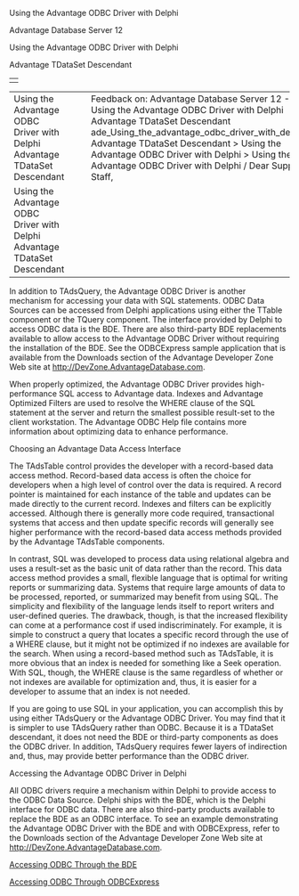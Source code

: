 Using the Advantage ODBC Driver with Delphi




Advantage Database Server 12  

Using the Advantage ODBC Driver with Delphi

Advantage TDataSet Descendant

|  |
| --- |
|  |

|  |  |  |  |  |
| --- | --- | --- | --- | --- |
| Using the Advantage ODBC Driver with Delphi  Advantage TDataSet Descendant |  |  | Feedback on: Advantage Database Server 12 - Using the Advantage ODBC Driver with Delphi Advantage TDataSet Descendant ade\_Using\_the\_advantage\_odbc\_driver\_with\_delphi Advantage TDataSet Descendant > Using the Advantage ODBC Driver with Delphi > Using the Advantage ODBC Driver with Delphi / Dear Support Staff, |  |
| Using the Advantage ODBC Driver with Delphi  Advantage TDataSet Descendant |  |  |  |  |

In addition to TAdsQuery, the Advantage ODBC Driver is another mechanism for accessing your data with SQL statements. ODBC Data Sources can be accessed from Delphi applications using either the TTable component or the TQuery component. The interface provided by Delphi to access ODBC data is the BDE. There are also third-party BDE replacements available to allow access to the Advantage ODBC Driver without requiring the installation of the BDE. See the ODBCExpress sample application that is available from the Downloads section of the Advantage Developer Zone Web site at http://DevZone.AdvantageDatabase.com.

When properly optimized, the Advantage ODBC Driver provides high-performance SQL access to Advantage data. Indexes and Advantage Optimized Filters are used to resolve the WHERE clause of the SQL statement at the server and return the smallest possible result-set to the client workstation. The Advantage ODBC Help file contains more information about optimizing data to enhance performance.

Choosing an Advantage Data Access Interface

The TAdsTable control provides the developer with a record-based data access method. Record-based data access is often the choice for developers when a high level of control over the data is required. A record pointer is maintained for each instance of the table and updates can be made directly to the current record. Indexes and filters can be explicitly accessed. Although there is generally more code required, transactional systems that access and then update specific records will generally see higher performance with the record-based data access methods provided by the Advantage TAdsTable components.

In contrast, SQL was developed to process data using relational algebra and uses a result-set as the basic unit of data rather than the record. This data access method provides a small, flexible language that is optimal for writing reports or summarizing data. Systems that require large amounts of data to be processed, reported, or summarized may benefit from using SQL. The simplicity and flexibility of the language lends itself to report writers and user-defined queries. The drawback, though, is that the increased flexibility can come at a performance cost if used indiscriminately. For example, it is simple to construct a query that locates a specific record through the use of a WHERE clause, but it might not be optimized if no indexes are available for the search. When using a record-based method such as TAdsTable, it is more obvious that an index is needed for something like a Seek operation. With SQL, though, the WHERE clause is the same regardless of whether or not indexes are available for optimization and, thus, it is easier for a developer to assume that an index is not needed.

If you are going to use SQL in your application, you can accomplish this by using either TAdsQuery or the Advantage ODBC Driver. You may find that it is simpler to use TAdsQuery rather than ODBC. Because it is a TDataSet descendant, it does not need the BDE or third-party components as does the ODBC driver. In addition, TAdsQuery requires fewer layers of indirection and, thus, may provide better performance than the ODBC driver.

Accessing the Advantage ODBC Driver in Delphi

All ODBC drivers require a mechanism within Delphi to provide access to the ODBC Data Source. Delphi ships with the BDE, which is the Delphi interface for ODBC data. There are also third-party products available to replace the BDE as an ODBC interface. To see an example demonstrating the Advantage ODBC Driver with the BDE and with ODBCExpress, refer to the Downloads section of the Advantage Developer Zone Web site at http://DevZone.AdvantageDatabase.com.

[Accessing ODBC Through the BDE](ade_accessing_odbc_through_the_bde.htm)

[Accessing ODBC Through ODBCExpress](ade_accessing_odbc_through_odbcexpress.htm)